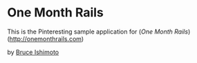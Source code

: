 # One Month Rails

This is the Pinteresting sample application for
(*One Month Rails*)(http://onemonthrails.com)

by [Bruce Ishimoto](http://ocumetrics.com)